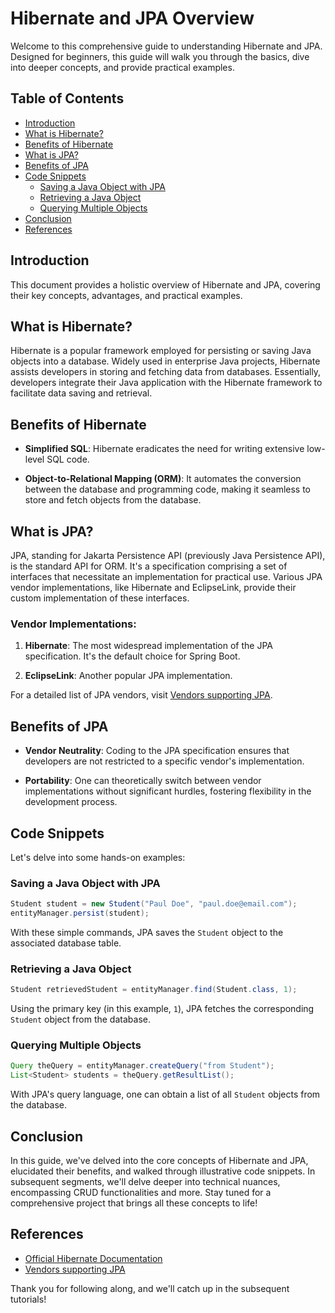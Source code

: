 # Hibernate and JPA Overview

Welcome to this comprehensive guide to understanding Hibernate and JPA. Designed for beginners, this guide will walk you through the basics, dive into deeper concepts, and provide practical examples.

## Table of Contents

- [Introduction](#introduction)
- [What is Hibernate?](#what-is-hibernate)
- [Benefits of Hibernate](#benefits-of-hibernate)
- [What is JPA?](#what-is-jpa)
- [Benefits of JPA](#benefits-of-jpa)
- [Code Snippets](#code-snippets)
   - [Saving a Java Object with JPA](#saving)
   - [Retrieving a Java Object](#retrieving)
   - [Querying Multiple Objects](#querying)
- [Conclusion](#conclusion)
- [References](#references)

## Introduction

This document provides a holistic overview of Hibernate and JPA, covering their key concepts, advantages, and practical examples.

## What is Hibernate?

Hibernate is a popular framework employed for persisting or saving Java objects into a database. Widely used in enterprise Java projects, Hibernate assists developers in storing and fetching data from databases. Essentially, developers integrate their Java application with the Hibernate framework to facilitate data saving and retrieval.

## Benefits of Hibernate

- **Simplified SQL**: Hibernate eradicates the need for writing extensive low-level SQL code.
  
- **Object-to-Relational Mapping (ORM)**: It automates the conversion between the database and programming code, making it seamless to store and fetch objects from the database.

## What is JPA?

JPA, standing for Jakarta Persistence API (previously Java Persistence API), is the standard API for ORM. It's a specification comprising a set of interfaces that necessitate an implementation for practical use. Various JPA vendor implementations, like Hibernate and EclipseLink, provide their custom implementation of these interfaces.

### Vendor Implementations:

1. **Hibernate**: The most widespread implementation of the JPA specification. It's the default choice for Spring Boot.
   
2. **EclipseLink**: Another popular JPA implementation.
   
For a detailed list of JPA vendors, visit [Vendors supporting JPA](https://en.wikipedia.org/wiki/Jakarta_Persistence).

## Benefits of JPA

- **Vendor Neutrality**: Coding to the JPA specification ensures that developers are not restricted to a specific vendor's implementation.
   
- **Portability**: One can theoretically switch between vendor implementations without significant hurdles, fostering flexibility in the development process.

## Code Snippets

Let's delve into some hands-on examples:

### Saving a Java Object with JPA

```java
Student student = new Student("Paul Doe", "paul.doe@email.com");
entityManager.persist(student);
```

With these simple commands, JPA saves the `Student` object to the associated database table.

### Retrieving a Java Object

```java
Student retrievedStudent = entityManager.find(Student.class, 1);
```

Using the primary key (in this example, `1`), JPA fetches the corresponding `Student` object from the database.

### Querying Multiple Objects

```java
Query theQuery = entityManager.createQuery("from Student");
List<Student> students = theQuery.getResultList();
```

With JPA's query language, one can obtain a list of all `Student` objects from the database.

## Conclusion

In this guide, we've delved into the core concepts of Hibernate and JPA, elucidated their benefits, and walked through illustrative code snippets. In subsequent segments, we'll delve deeper into technical nuances, encompassing CRUD functionalities and more. Stay tuned for a comprehensive project that brings all these concepts to life!

## References

- [Official Hibernate Documentation](https://hibernate.org/documentation/)
- [Vendors supporting JPA](https://en.wikipedia.org/wiki/Jakarta_Persistence)

Thank you for following along, and we'll catch up in the subsequent tutorials!
